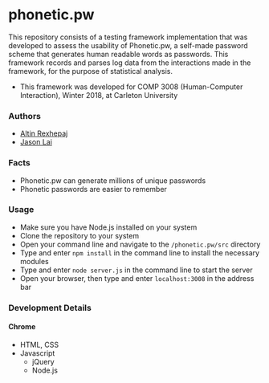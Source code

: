 # phonetic.pw
This repository consists of a testing framework implementation that was developed to assess the usability of Phonetic.pw, a self-made password scheme that generates human readable words as passwords. This framework records and parses log data from the interactions made in the framework, for the purpose of statistical analysis.
* This framework was developed for COMP 3008 (Human-Computer Interaction), Winter 2018, at Carleton University

### Authors
* [Altin Rexhepaj](https://github.com/altin)
* [Jason Lai](https://github.com/jlai29)

### Facts
* Phonetic.pw can generate millions of unique passwords
* Phonetic passwords are easier to remember

### Usage
* Make sure you have Node.js installed on your system
* Clone the repository to your system
* Open your command line and navigate to the ```/phonetic.pw/src``` directory
* Type and enter ```npm install``` in the command line to install the necessary modules
* Type and enter ```node server.js``` in the command line to start the server
* Open your browser, then type and enter ```localhost:3008``` in the address bar

### Development Details
#### Chrome
* HTML, CSS
* Javascript
  * jQuery
  * Node.js
